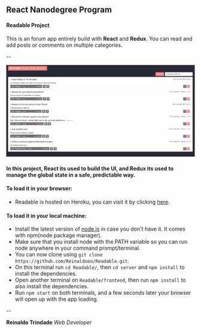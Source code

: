 ## React Nanodegree Program
#### Readable Project

This is an forum app entirely build with **React** and **Redux**.
You can read and add posts or comments on multiple categories.

--

![Example GIF](/Example.gif)
#### In this project, React its used to build the UI, and Redux its used to manage the global state in a safe, predictable way.
#### To load it in your browser:
* Readable is hosted on Heroku, you can visit it by clicking [here](https://readable-reinaldooo.herokuapp.com).

#### To load it in your local machine:
* Install the latest version of [node.js](https://nodejs.org) in case you don't have it. It comes with npm(node package manager).
* Make sure that you install node with the PATH variable so you can run node anywhere in your command prompt/terminal.
* You can now clone using `git clone https://github.com/Reinaldooo/Readable.git`.
* On this terminal run `cd Readable/`, then `cd server` and `npm install` to install the dependencies.
* Open another terminal on `Readable/frontend`, then run `npm install` to also install the dependencies.
* Run `npm start` on both terminals, and a few seconds later your browser will open up with the app loading.

--

**Reinaldo Trindade**
*Web Developer*